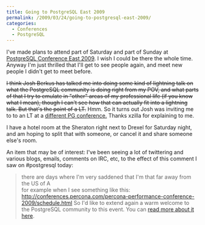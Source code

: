 ```yaml
---
title: Going to PostgreSQL East 2009
permalink: /2009/03/24/going-to-postgresql-east-2009/
categories:
  - Conferences
  - PostgreSQL
---
```

I've made plans to attend part of Saturday and part of Sunday at [PostgreSQL Conference East 2009][1]. I wish I could be there the whole time. Anyway I'm just thrilled that I'll get to see people again, and meet new people I didn't get to meet before.

<del datetime="2009-03-25T20:41:26+00:00">I think Josh Berkus has talked me into doing some kind of lightning talk on what the PostgreSQL community is doing right from my POV, and what parts of that I try to emulate in "other" areas of my professional life (if you know what I mean), though I can't see how that can actually fit into a lightning talk. But that's the point of a LT.</del> Hmm. So it turns out Josh was inviting me to to an LT at a [different PG conference.][2] Thanks xzilla for explaining to me.

I have a hotel room at the Sheraton right next to Drexel for Saturday night, and am hoping to split that with someone, or cancel it and share someone else's room.

An item that may be of interest: I've been seeing a lot of twittering and various blogs, emails, comments on IRC, etc, to the effect of this comment I saw on #postgresql today:

> there are days where I'm very saddened that I'm that far away from the US of A   
> for example when I see something like this: <http://conferences.percona.com/percona-performance-conference-2009/schedule.html>
So I'd like to extend again a warm welcome to the PostgreSQL community to this event. You can [read more about it here][3].

 [1]: http://www.postgresqlconference.org/2009/east/
 [2]: http://www.pgcon.org/2009/
 [3]: http://www.xaprb.com/blog/2009/02/21/an-invitation-to-postgresql-community-members/
